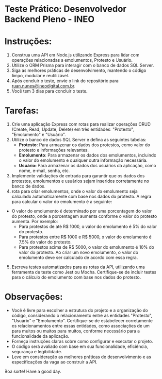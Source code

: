# Teste Prático: Desenvolvedor Backend Pleno - INEO

# Instruções:

1. Construa uma API em Node.js utilizando Express para lidar com operações relacionadas a emolumentos, Protesto e Usuário.
2. Utilize o ORM Prisma para interagir com o banco de dados SQL Server.
3. Siga as melhores práticas de desenvolvimento, mantendo o código limpo, modular e reutilizável.
4. Após concluir o teste, envie o link do repositório para ruan.nunes@ineodigital.com.br.
5. Você tem 3 dias para concluir o teste.

# Tarefas:

1. Crie uma aplicação Express com rotas para realizar operações CRUD (Create, Read, Update, Delete) em três entidades: "Protesto", "Emolumento" e "Usuário".
2. Utilize o banco de dados SQL Server e defina as seguintes tabelas:
   - **Protesto:** Para armazenar os dados dos protestos, como valor do protesto e informações relevantes.
   - **Emolumento:** Para armazenar os dados dos emolumentos, incluindo o valor do emolumento e qualquer outra informação necessária.
   - **Usuário:** Para armazenar os dados dos usuários da aplicação, como nome, e-mail, senha, etc.
3. Implemente validações de entrada para garantir que os dados dos protestos, emolumentos e usuários sejam inseridos corretamente no banco de dados.
4. rota para criar emolumentos, onde o valor do emolumento seja calculado automaticamente com base nos dados do protesto. A regra para calcular o valor do emolumento é a seguinte:

- O valor do emolumento é determinado por uma porcentagem do valor do protesto, onde a porcentagem aumenta conforme o valor do protesto aumenta. Por exemplo:
  - Para protestos de até R$ 1000, o valor do emolumento é 5% do valor do protesto.
  - Para protestos entre R$ 1000 e R$ 5000, o valor do emolumento é 7.5% do valor do protesto.
  - Para protestos acima de R$ 5000, o valor do emolumento é 10% do valor do protesto.
    Ao criar um novo emolumento, o valor do emolumento deve ser calculado de acordo com essa regra.

5. Escreva testes automatizados para as rotas da API, utilizando uma ferramenta de teste como Jest ou Mocha. Certifique-se de incluir testes para o cálculo do emolumento com base nos dados do protesto.

# Observações:

- Você é livre para escolher a estrutura do projeto e a organização do código, considerando o relacionamento entre as entidades "Protesto", "Usuário" e "Emolumento". Certifique-se de estabelecer corretamente os relacionamentos entre essas entidades, como associações de um para muitos ou muitos para muitos, conforme necessário para a funcionalidade da aplicação.
- Forneça instruções claras sobre como configurar e executar o projeto.
- O código será avaliado com base em sua funcionalidade, eficiência, segurança e legibilidade.
- Leve em consideração as melhores práticas de desenvolvimento e as especificações da vaga ao construir a API.

Boa sorte! Have a good day.
